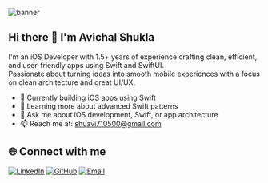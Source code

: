 ![banner](https://your-image-link.com/banner.png)

## Hi there 👋 I'm Avichal Shukla

I'm an iOS Developer with 1.5+ years of experience crafting clean, efficient, and user-friendly apps using Swift and SwiftUI.  
Passionate about turning ideas into smooth mobile experiences with a focus on clean architecture and great UI/UX.

- 🔨 Currently building iOS apps using Swift
- 🌱 Learning more about advanced Swift patterns
- 💬 Ask me about iOS development, Swift, or app architecture
- 📫 Reach me at: shuavi710500@gmail.com

## 🌐 Connect with me

[![LinkedIn](https://img.shields.io/badge/LinkedIn-blue?style=for-the-badge&logo=linkedin&logoColor=white)](https://www.linkedin.com/in/avichal-shukla-3227aa1aa/)
[![GitHub](https://img.shields.io/badge/GitHub-181717?style=for-the-badge&logo=github&logoColor=white)](https://github.com/Avichal-Shukla)
[![Email](https://img.shields.io/badge/Email-D14836?style=for-the-badge&logo=gmail&logoColor=white)](mailto:shuavi710500@gmail.com)

<!--
**Avichal-Shukla/Avichal-Shukla** is a ✨ _special_ ✨ repository because its `README.md` (this file) appears on your GitHub profile.
-->
